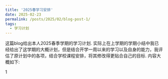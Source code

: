 ```yaml
---
title: '2025春学习安排' 
date: 2025-02-23
permalink: /posts/2025/02/blog-post-1/
tags:
  - 学习计划
---
```


这篇blog给出本人2025春季学期的学习计划. 实际上在上学期的学期小结中我已经给出了这学期的大概计划，但是结合开学一周以来的学习以及自身的能力，我评估了原计划中的各项，结合学校课程安排，将其修改得更贴合自己的目标. 内容大概如下:

1










